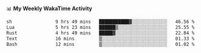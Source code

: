<!--
**stamp711/stamp711** is a ✨ _special_ ✨ repository because its `README.md` (this file) appears on your GitHub profile.

Here are some ideas to get you started:

- 🔭 I’m currently working on ...
- 🌱 I’m currently learning ...
- 👯 I’m looking to collaborate on ...
- 🤔 I’m looking for help with ...
- 💬 Ask me about ...
- 📫 How to reach me: ...
- 😄 Pronouns: ...
- ⚡ Fun fact: ...
-->

📊 **My Weekly WakaTime Activity**

<!--START_SECTION:waka-->

```txt
sh                9 hrs 49 mins   ███████████▓░░░░░░░░░░░░░   46.56 %
Lua               5 hrs 23 mins   ██████▒░░░░░░░░░░░░░░░░░░   25.55 %
Rust              4 hrs 49 mins   █████▓░░░░░░░░░░░░░░░░░░░   22.84 %
Text              16 mins         ▒░░░░░░░░░░░░░░░░░░░░░░░░   01.33 %
Bash              12 mins         ▒░░░░░░░░░░░░░░░░░░░░░░░░   01.02 %
```

<!--END_SECTION:waka-->
